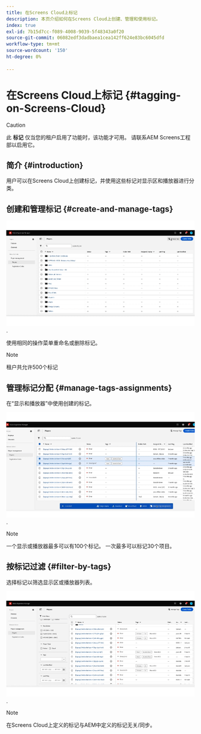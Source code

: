 ```yaml
---
title: 在Screens Cloud上标记
description: 本页介绍如何在Screens Cloud上创建、管理和使用标记。
index: true
exl-id: 7b15d7cc-f089-4008-9039-5f48343a0f20
source-git-commit: 06082edf3dadbaea1cea142ff624e83bc6045dfd
workflow-type: tm+mt
source-wordcount: '150'
ht-degree: 0%

---
```


# 在Screens Cloud上标记 {#tagging-on-Screens-Cloud}

>[!CAUTION]
>
>此 **标记** 仅当您的租户启用了功能时，该功能才可用。 请联系AEM Screens工程部以启用它。

## 简介 {#introduction}

用户可以在Screens Cloud上创建标记，并使用这些标记对显示区和播放器进行分类。

## 创建和管理标记 {#create-and-manage-tags}

![创建标记](assets/tagging/create-tag.gif).

使用相同的操作菜单重命名或删除标记。

>[!NOTE]
> 
> 租户共允许500个标记

## 管理标记分配 {#manage-tags-assignments}

在“显示和播放器”中使用创建的标记。

![管理标记分配](assets/tagging/assign-tags-to-players.gif).

>[!NOTE]
> 
> 一个显示或播放器最多可以有100个标记。
> 一次最多可以标记30个项目。

## 按标记过滤 {#filter-by-tags}

选择标记以筛选显示区或播放器列表。

![按标记过滤](assets/tagging/filter-by-tags.gif).

>[!NOTE]
> 
> 在Screens Cloud上定义的标记与AEM中定义的标记无关/同步。
> 
